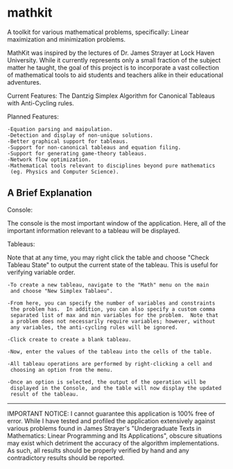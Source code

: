 mathkit
=======

A toolkit for various mathematical problems, specifically: Linear maximization and minimization problems.

MathKit was inspired by the lectures of Dr. James Strayer at Lock Haven University.  While it currently represents only a small fraction of the subject matter he taught, the goal of this project is to incorporate a vast collection of mathematical tools to aid students and teachers alike in their educational adventures.

Current Features:
    The Dantzig Simplex Algorithm for Canonical Tableaus with Anti-Cycling rules.
  
Planned Features:

    -Equation parsing and maipulation.
    -Detection and display of non-unique solutions.
    -Better graphical support for tableaus.
    -Support for non-canonical tableaus and equation filing.
    -Support for generating game-theory tableaus.
    -Network flow optimization.
    -Mathematical tools relevant to disciplines beyond pure mathematics 
     (eg. Physics and Computer Science).
  
A Brief Explanation
-------------------

Console:

The console is the most important window of the application.  Here, all of the important information relevant to a tableau will be displayed.  

Tableaus:

Note that at any time, you may right click the table and choose "Check Tableau State" to output the current state of the tableau. This is useful for verifying variable order.

    -To create a new tableau, navigate to the "Math" menu on the main 
     and choose "New Simplex Tablaeu".  
     
    -From here, you can specify the number of variables and constraints 
     the problem has.  In addition, you can also specify a custom comma 
     separated list of max and min variables for the problem.  Note that
     a problem does not necessarily require variables; however, without 
     any variables, the anti-cycling rules will be ignored.
     
    -Click create to create a blank tableau.
    
    -Now, enter the values of the tableau into the cells of the table.
    
    -All tableau operations are performed by right-clicking a cell and 
     choosing an option from the menu.
     
    -Once an option is selected, the output of the operation will be 
     displayed in the Console, and the table will now display the updated 
     result of the tableau.
     
-----

IMPORTANT NOTICE:
I cannot guarantee this application is 100% free of error.  While I have tested and profiled the application extensively against various problems found in James Strayer's "Undergraduate Texts in Mathematics: Linear Programming  and Its Applications", obscure situations may exist which detriment the accuracy of the algorithm implementations.   As such, all results should be properly verified by hand and any contradictory results should be reported.
